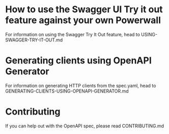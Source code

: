 # How to use the Swagger UI Try it out feature against your own Powerwall

For information on using the Swagger Try It Out feature, head to USING-SWAGGER-TRY-IT-OUT.md

# Generating clients using OpenAPI Generator

For information on generating HTTP clients from the spec.yaml, head to GENERATING-CLIENTS-USING-OPENAPI-GENERATOR.md

# Contributing

If you can help out with the OpenAPI spec, please read CONTRIBUTING.md
